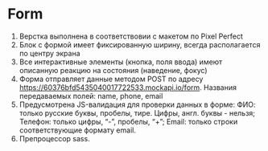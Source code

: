 # Form
1. Верстка выполнена в соответствовии с макетом по Pixel Perfect
2. Блок с формой имеет фиксированную ширину, всегда располагается по центру экрана
3. Все интерактивные элементы (кнопка, поля ввода) имеют описанную реакцию на состояния (наведение, фокус)
4. Форма отправляет данные методом POST по адресу https://60376bfd5435040017722533.mockapi.io/form. Названия передаваемых полей: name, phone, email
5. Предусмотрена JS-валидация для проверки данных в форме:
   ФИО: только русские буквы, пробелы, тире. Цифры, англ. буквы - нельзя;
   Телефон: только цифры, “-”, пробелы, “+”;
   Email: только строки соответствующие формату email.
6. Препроцессор sass.

